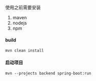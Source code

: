 使用之前需要安装
1. maven
2. nodejs
3. npm

#### build
```$xslt
mvn clean install
```

#### 启动项目
```$xslt
mvn --projects backend spring-boot:run
```